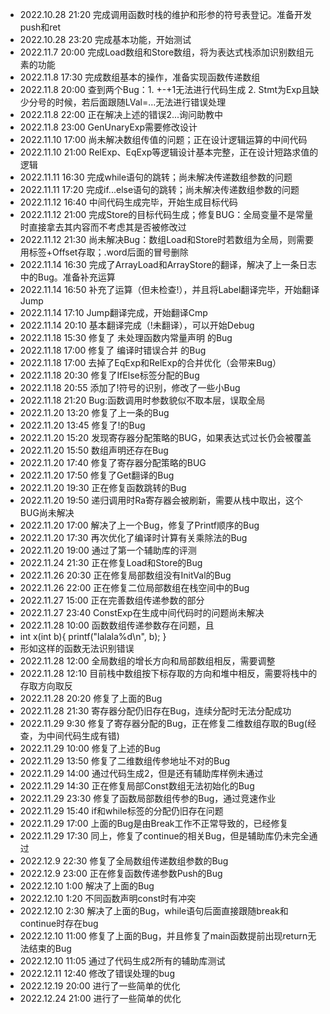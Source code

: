 - 2022.10.28 21:20 完成调用函数时栈的维护和形参的符号表登记。准备开发push和ret
- 2022.10.28 23:20 完成基本功能，开始测试
- 2022.11.7 20:00 完成Load数组和Store数组，将为表达式栈添加识别数组元素的功能
- 2022.11.8 17:30 完成数组基本的操作，准备实现函数传递数组
- 2022.11.8 20:00 查到两个Bug：1. +-+1无法进行代码生成 2. Stmt为Exp且缺少分号的时候，若后面跟随LVal=...无法进行错误处理
- 2022.11.8 22:00 正在解决上述的错误2...询问助教中
- 2022.11.8 23:00 GenUnaryExp需要修改设计
- 2022.11.10 17:00 尚未解决数组传值的问题；正在设计逻辑运算的中间代码
- 2022.11.10 21:00 RelExp、EqExp等逻辑设计基本完整，正在设计短路求值的逻辑
- 2022.11.11 16:30 完成while语句的跳转；尚未解决传递数组参数的问题
- 2022.11.11 17:20 完成if...else语句的跳转；尚未解决传递数组参数的问题
- 2022.11.12 16:40 中间代码生成完毕，开始生成目标代码
- 2022.11.12 21:00 完成Store的目标代码生成；修复BUG：全局变量不是常量时直接拿去其内容而不考虑其是否被修改过
- 2022.11.12 21:30 尚未解决Bug：数组Load和Store时若数组为全局，则需要用标签+Offset存取；.word后面的冒号删除
- 2022.11.14 16:30 完成了ArrayLoad和ArrayStore的翻译，解决了上一条日志中的Bug。准备补充运算
- 2022.11.14 16:50 补充了运算（但未检查!），并且将Label翻译完毕，开始翻译Jump
- 2022.11.14 17:10 Jump翻译完成，开始翻译Cmp
- 2022.11.14 20:10 基本翻译完成（!未翻译），可以开始Debug
- 2022.11.18 15:30 修复了 未处理函数内常量声明 的Bug
- 2022.11.18 17:00 修复了 编译时错误合并 的Bug
- 2022.11.18 17:00 去掉了EqExp和RelExp的合并优化（会带来Bug）
- 2022.11.18 20:30 修复了IfElse标签分配的Bug
- 2022.11.18 20:55 添加了!符号的识别，修改了一些小Bug
- 2022.11.18 21:20 Bug:函数调用时参数貌似不取本层，误取全局
- 2022.11.20 13:20 修复了上一条的Bug
- 2022.11.20 13:45 修复了!的Bug
- 2022.11.20 15:20 发现寄存器分配策略的BUG，如果表达式过长仍会被覆盖
- 2022.11.20 15:50 数组声明还存在Bug
- 2022.11.20 17:40 修复了寄存器分配策略的BUG
- 2022.11.20 17:50 修复了Get翻译的Bug
- 2022.11.20 19:30 正在修复函数跳转的Bug
- 2022.11.20 19:50 递归调用时Ra寄存器会被刷新，需要从栈中取出，这个BUG尚未解决
- 2022.11.20 17:00 解决了上一个Bug，修复了Printf顺序的Bug
- 2022.11.20 17:30 再次优化了编译时计算有关乘除法的Bug
- 2022.11.20 19:00 通过了第一个辅助库的评测
- 2022.11.24 21:30 正在修复Load和Store的Bug
- 2022.11.26 20:30 正在修复局部数组没有InitVal的Bug
- 2022.11.26 22:00 正在修复二位局部数组在栈空间中的Bug
- 2022.11.27 15:00 正在完善数组传递参数的部分
- 2022.11.27 23:40 ConstExp在生成中间代码时的问题尚未解决
- 2022.11.28 10:00 函数数组传递参数存在问题，且
- int x(int b){
  printf("lalala%d\n", b);
  }
- 形如这样的函数无法识别错误
- 2022.11.28 12:00 全局数组的增长方向和局部数组相反，需要调整
- 2022.11.28 12:10 目前栈中数组按下标存取的方向和堆中相反，需要将栈中的存取方向取反
- 2022.11.28 20:20 修复了上面的Bug
- 2022.11.28 21:30 寄存器分配仍旧存在Bug，连续分配时无法分配成功
- 2022.11.29 9:30 修复了寄存器分配的Bug，正在修复二维数组存取的Bug(经查，为中间代码生成有错)
- 2022.11.29 10:00 修复了上述的Bug
- 2022.11.29 13:50 修复了二维数组传参地址不对的Bug
- 2022.11.29 14:00 通过代码生成2，但是还有辅助库样例未通过
- 2022.11.29 14:30 正在修复局部Const数组无法初始化的Bug
- 2022.11.29 23:30 修复了函数局部数组传参的Bug，通过竞速作业
- 2022.11.29 15:40 if和while标签的分配仍旧存在问题
- 2022.11.29 17:00 上面的Bug是由Break工作不正常导致的，已经修复
- 2022.11.29 17:30 同上，修复了continue的相关Bug，但是辅助库仍未完全通过
- 2022.12.9 22:30 修复了全局数组传递数组参数的Bug
- 2022.12.9 23:00 正在修复函数传递参数Push的Bug
- 2022.12.10 1:00 解决了上面的Bug
- 2022.12.10 1:20 不同函数声明const时有冲突
- 2022.12.10 2:30 解决了上面的Bug，while语句后面直接跟随break和continue时存在bug
- 2022.12.10 11:00 修复了上面的Bug，并且修复了main函数提前出现return无法结束的Bug
- 2022.12.10 11:05 通过了代码生成2所有的辅助库测试
- 2022.12.11 12:40 修改了错误处理的bug
- 2022.12.19 20:00 进行了一些简单的优化
- 2022.12.24 21:00 进行了一些简单的优化
